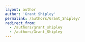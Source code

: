 ```yaml
---
layout: author
author: 'Grant Shipley'
permalink: /authors/Grant_Shipley/
redirect_from:
  - /authors/grant_shipley
  - /authors/Grant_Shipley
---
```

